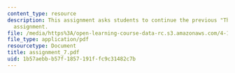 ```yaml
---
content_type: resource
description: This assignment asks students to continue the previous "Third Spaces"
  assignment.
file: /media/https%3A/open-learning-course-data-rc.s3.amazonaws.com/4-104-architecture-studio-intentions-spring-2005/1b57aebbb57f1857191ffc9c31482c7b_assignment_7.pdf
file_type: application/pdf
resourcetype: Document
title: assignment_7.pdf
uid: 1b57aebb-b57f-1857-191f-fc9c31482c7b
---
```

